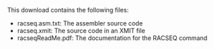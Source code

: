 This download contains the following files:
- racseq.asm.txt: The assembler source code
- racseq.xmit: The source code in an XMIT file
- racseqReadMe.pdf: The documentation for the RACSEQ command